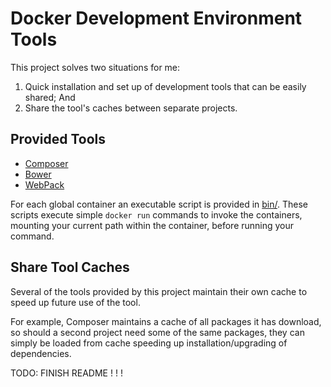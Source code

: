 # Docker Development Environment Tools

This project solves two situations for me:

 1. Quick installation and set up of development tools that can be easily shared; And
 2. Share the tool's caches between separate projects.


## Provided Tools

 - [Composer](https://getcomposer.org)
 - [Bower](https://bower.io)
 - [WebPack](https://webpack.js.org)
 
For each global container an executable script is provided in [bin/](bin/).
These scripts execute simple ```docker run``` commands to invoke the containers, mounting your current path within the container, before running your command.

## Share Tool Caches

Several of the tools provided by this project maintain their own cache to speed up future use of the tool.

For example, Composer maintains a cache of all packages it has download, so should
a second project need some of the same packages, they can simply be loaded from cache speeding up installation/upgrading of dependencies.

TODO: FINISH README ! ! ! 